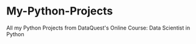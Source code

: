 # My-Python-Projects
All my Python Projects from DataQuest's Online Course: Data Scientist in Python

